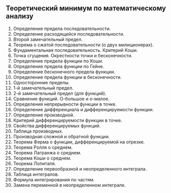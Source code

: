 ## Теоретический минимум по математическому анализу
1.   Определение предела последовательности.  
2. Определение расходящейся последовательности.  
3.  Второй замечательный предел.  
4.  Теорема о сжатой последовательности (о двух милиционерах). 
5.  Фундаментальная последовательность. Критерий Коши.  
6.  Точка сгущения. Окрестности точки и бесконечности. 
7.  Определение предела функции по Коши.  
8.  Определение предела функции по Гейне. 
9.  Определение бесконечного предела функции. 
10.  Определение предела функции в бесконечности. 
11.  Односторонние пределы. 
12.  1-й замечательный предел. 
13.  2-й замечательный предел (для функций). 
14.  Сравнение функций. О-большое и о-малое.  
15.  Определения непрерывности функции в точке.  
16.  Определение дифференциала и дифференцируемости функции.  
17.  Определение производной. 
18.  Критерий дифференцируемости функции в точке. 
19.  Свойства дифференцируемых функций. 
20.  Таблица производных. 
21.  Производная сложной и обратной функции. 
22.  Теорема Ферма о функции, дифференцируемой на отрезке. 
23.  Теорема Ролля о среднем. 
24.  Теорема Лагранжа о среднем. 
25.  Теорема Коши о среднем. 
26.  Теорема Лопиталя. 
27. Определение первообразной и неопределенного интеграла. 
28. Таблица интегралов. 
29. Формула интегрирования по частям. 
30. Замена переменной в неопределенном интеграле. 
